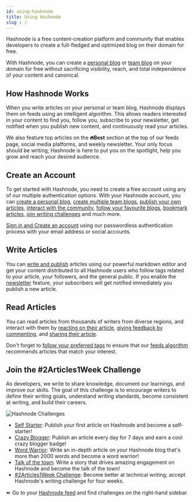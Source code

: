 ```yaml
---
id: using-hashnode
title: Using Hashnode
slug : /
---
```


Hashnode is a free content-creation platform and community that enables developers to create a full-fledged and optimized blog on their domain for free.

With Hashnode, you can create a [personal blog](create-personal-blog) or [team blog](create-team-blog) on your domain for free without sacrificing visibility, reach, and total independence of your content and canonical.

## How Hashnode Works

When you write articles on your personal or team blog, Hashnode displays them on feeds using an intelligent algorithm. This allows readers interested in your content to find you, follow you, subscribe to your newsletter, get notified when you publish new content, and continuously read your articles.

We also feature top articles on the **🔥Best** section at the top of our feeds page, social media platforms, and weekly newsletter. Your only focus should be writing; Hashnode is here to put you on the spotlight, help you grow and reach your desired audience.

## Create an Account

To get started with Hashnode, you need to create a free account using any of our multiple authentication options. With your Hashnode account, you can [create a personal blog](create-personal-blog), [create multiple team blogs](create-team-blog),  [publish your own articles](write-an-article), [interact with the community](#read-articles), [follow your favourite blogs](https://help.hashnode.com/docs), [bookmark articles](https://help.hashnode.com/docs), [join writing challenges](#join-the-2articles1week-challenge) and much more.

[Sign in and Create an account](#create-an-account) using our passwordless authentication process with your email address or social accounts.

## Write Articles

You can [write and publish](write-an-article) articles using our powerful markdown editor and get your content distributed to all Hashnode users who follow tags related to your article, your followers, and the general public. If you enable the [newsletter](newsletter) feature, your subscribers will get notified immediately you publish a new article.

## Read Articles

You can read articles from thousands of writers from diverse regions, and interact with them by [reacting on their article](hashnode-glossary#reaction), [giving feedback by commenting](https://help.hashnode.com/docs), and [sharing their article](https://help.hashnode.com/docs).

Don't forget to [follow  your preferred tags](https://hashnode.com/tags) to ensure that our [feeds algorithm](https://help.hashnode.com/docs) recommends articles that match your interest.

## Join the #2Articles1Week Challenge

As developers, we write to share knowledge, document our learnings, and improve our skills. The goal of this challenge is to encourage writers to define their writing goals, understand writing standards, become consistent at writing, and build their careers. 

![Hashnode Challenges](https://cdn.hashnode.com/res/hashnode/image/upload/v1607959597538/RahvoD9aV.png?auto=compress&auto=compress)

-   [Self Starter](https://hashnode.com/challenge/self-starter): Publish your first article on Hashnode and become a self-starter!
-   [Crazy Blogger](https://hashnode.com/challenge/crazy-blogger): Publish an article every day for 7 days and earn a cool crazy blogger badge!
-   [Word Warrior](https://hashnode.com/challenge/word-warrior): Write an in-depth article on your Hashnode blog that's more than 2000 words and become a word warrior!
-   [Talk of the town](https://hashnode.com/challenge/talk-of-the-town): Write a story that drives amazing engagement on Hashnode and become the talk of the town!
-   [#2Articles1Week Challenge](https://hashnode.com/challenge/2articles1week): Become better at technical writing; accept Hashnode's writing challenge for four weeks.

⏩ Go to your [Hashnode feed](https://hashnode.com/) and find challenges on the right-hand sidebar.
